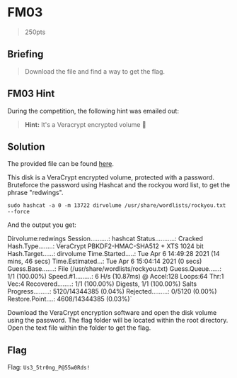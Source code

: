 # FM03
> 250pts

## Briefing
> Download the file and find a way to get the flag.

## FM03 Hint
During the competition, the following hint was emailed out:

> **Hint:** It's a Veracrypt encrypted volume 🤔

## Solution
The provided file can be found [here](fm03.zip).

This disk is a VeraCrypt encrypted volume, protected with a password. Bruteforce the password using Hashcat and the rockyou word list, to get the phrase "redwings". 

`sudo hashcat -a 0 -m 13722 dirvolume /usr/share/wordlists/rockyou.txt --force`

And the output you get:

Dirvolume:redwings
Session..........: hashcat
Status...........: Cracked
Hash.Type........: VeraCrypt PBKDF2-HMAC-SHA512 + XTS 1024 bit
Hash.Target......: dirvolume
Time.Started.....: Tue Apr  6 14:49:28 2021 (14 mins, 46 secs)
Time.Estimated...: Tue Apr  6 15:04:14 2021 (0 secs)
Guess.Base.......: File (/usr/share/wordlists/rockyou.txt)
Guess.Queue......: 1/1 (100.00%)
Speed.#1.........:        6 H/s (10.87ms) @ Accel:128 Loops:64 Thr:1 Vec:4
Recovered........: 1/1 (100.00%) Digests, 1/1 (100.00%) Salts
Progress.........: 5120/14344385 (0.04%)
Rejected.........: 0/5120 (0.00%)
Restore.Point....: 4608/14344385 (0.03%)`

Download the VeraCrypt encryption software and open the disk volume using the password. The flag folder will be located within the root directory. Open the text file within the folder to get the flag.


## Flag
Flag: `Us3_5tr0ng_P@55w0Rds!`
